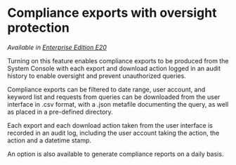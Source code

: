 # Compliance exports with oversight protection 

_Available in [Enterprise Edition E20](https://about.mattermost.com/pricing/)_

Turning on this feature enables compliance exports to be produced from the System Console with each export and download action logged in an audit history to enable oversight and prevent unauthorized queries. 

Compliance exports can be filtered to date range, user account, and keyword list and requests from queries can be downloaded from the user interface in .csv format, with a .json metafile documenting the query, as well as placed in a pre-defined directory. 

Each export and each download action taken from the user interface is recorded in an audit log, including the user account taking the action, the action and a datetime stamp. 

An option is also available to generate compliance reports on a daily basis.

